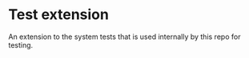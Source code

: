 # Test extension

An extension to the system tests that is used internally by this repo for testing.
